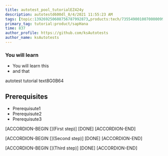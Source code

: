 ```yaml
---
title: autotest_pool_tutorialEZ424y
description: autotestd600dl_8/4/2021 11:55:23 AM
tags: [topic:139269250608756787992873,products:tech/73554900100700000996,tutorial:experience/advanced]
primary_tag: tutorial:product/sapHana
time: 837
author_profile: https://github.com/ksAutotests
author_name: ksAutotests
---
```

### You will learn
- You will learn this
- and that

autotest tutorial text8G0B64

## Prerequisites
- Prerequisute1
- Prerequisute2
- Prerequisute3

[ACCORDION-BEGIN [](First step)]
[DONE]
[ACCORDION-END]

[ACCORDION-BEGIN [](Second step)]
[DONE]
[ACCORDION-END]

[ACCORDION-BEGIN [](Third step)]
[DONE]
[ACCORDION-END]

